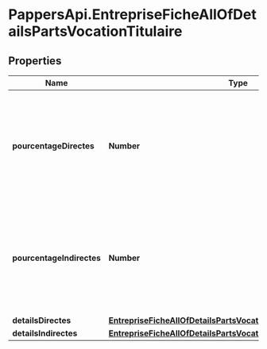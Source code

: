 # PappersApi.EntrepriseFicheAllOfDetailsPartsVocationTitulaire

## Properties

Name | Type | Description | Notes
------------ | ------------- | ------------- | -------------
**pourcentageDirectes** | **Number** | Parts dont le bénéficiaire effectif a vocation à devenir titulaire de façon directe, en pourcentage des parts totales. | [optional] 
**pourcentageIndirectes** | **Number** | Parts dont le bénéficiaire effectif a vocation à devenir titulaire de façon indirecte, en pourcentage des parts totales. | [optional] 
**detailsDirectes** | [**EntrepriseFicheAllOfDetailsPartsVocationTitulaireDetailsDirectes**](EntrepriseFicheAllOfDetailsPartsVocationTitulaireDetailsDirectes.md) |  | [optional] 
**detailsIndirectes** | [**EntrepriseFicheAllOfDetailsPartsVocationTitulaireDetailsIndirectes**](EntrepriseFicheAllOfDetailsPartsVocationTitulaireDetailsIndirectes.md) |  | [optional] 


